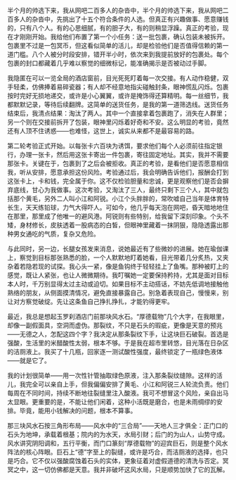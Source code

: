 半个月的帅选下来，我从网吧二百多人的杂沓中，半个月的帅选下来，我从网吧二百多人的杂沓中，先挑出了十五个符合条件的人选。但真正有兴趣做事、愿意赚钱的，只有八个人。有的心思细腻，有的胆子大，有的则稍显浮躁。真正的考验，现在才刚刚开始。我给他们布置了第一个小任务：送一批包裹，确认包装未被拆开。包裹里不过是一包冥币，但这看似简单的活儿，却是检验他们是否值得信赖的第一道门槛。八个人被分时段安排，错开半小时，依次来到我提前放好的包裹处。每个包裹的封口都藏着几乎难以察觉的细微标记，能准确揭示是否被动过手脚。

我隐匿在可以一览全局的酒店窗前，目光死死盯着每一次交接。有人动作稳健，双手轻柔，仿佛捧着易碎瓷器；有人却不经意地指尖碰触封条，眼神慌乱闪烁。包裹按时完好无损地递交，或许是小心翼翼，或许是掩饰得还算精明。每一丝细节，我都默默记录，等待后续翻牌。这简单的送货任务，是我的第一道筛选线。送货任务结束后，我清点结果：淘汰了两人。其中一个直接拿着包裹跑了，消失在人群里；另一个则在交接前拆开了包装，眼神里闪烁着好奇和不安。这么明显的考验，竟然还有人顶不住诱惑——也难怪，这世上，诚实从来都不是最容易的路。

第二轮考验正式开始。以每张卡六百块为诱饵，要求他们每个人必须前往指定银行，办理一张卡，然后用这张卡寄出一件包裹，寄往固定地址。其实，我并不需要那张卡。关键在于，包裹到了之后会被拒收。真正的考验，是看他们是否愿意相信我，听从安排，愿意承担这份风险。考验通过后，我会明确告诉他们，报酬会打到这张卡上，卡和钱，完全属于你。这不仅检验胆量和忠诚，更是观察他们是否会摒弃底线，甘心为我做事。这次考验，又淘汰了三人，最终只剩下三个人，其中就包括那个黄毛，另外二人叫小江和阿锐。小江个头胖胖的，常吹嘘自己当年是体育特长生，天天练铅球，力气大得吓人。可如今，他几乎每天泡在网吧，昏天暗地地住在那里，那里成了他唯一的避风港。阿锐则有些特别，给我留下深刻印象。个头不矮，身材修长，皮肤透着一股病态的白皙，但眼神里藏着一抹阴狠，隐隐透露出那种男女通吃的气质，复杂又危险。

与此同时，另一边，长腿女孩发来消息，说她最近有了些微妙的进展。她在瑜伽课上，察觉到目标那张熟悉的脸，一个人默默地盯着她看，目光带着几分炙热，又夹杂着若隐若现的试探。我心头一紧，像是鱼钩终于轻轻挂上了鱼嘴。那种被盯上的感觉，既让人紧张，也让人微微期待。我叮嘱她一定要保持矜持，尤其是面对目标本人时，千万别显得太过主动或迫切。如果目标不主动搭话，不妨先低调地接触他熟络的朋友，从侧面摸清情况，避免直接暴露自己。别急着表现自己，慢慢来，别让对方察觉破绽。先让这条鱼自己挣扎挣扎，才能钓得更牢。

最近，我总是想起玉罗刹酒店门前那块风水石。“厚德载物”几个大字，在我眼里，却像一副假面具，空洞而虚伪。那裂纹，不只是石头的瑕疵，更像是天意的预兆——无德之人，怎配这四个字？我决定从那条裂纹下手，让这块巨石破裂。首选是强酸，生活里的米醋酸性太弱，根本不够。于是我在超市里转悠，目光落在日杂区的洁厕液上。我买了十几瓶，回家逐一测试酸性强度，最终锁定了一瓶绿色液体——就是它了。

我的计划很简单——用一次性针管抽取绿色原液，注入那条裂纹缝隙。这样的活儿，我完全可以亲自上手，但我偏偏安排了黄毛、小江和阿锐三人轮流负责。他们每周在不同时间，持续不断地往裂缝里注入酸液。我可不想冒这个风险，亲自出马太显眼。更重要的是，不能让他们闲着，这种小活既是磨合，也是未雨绸缪的安排。毕竟，能用小钱解决的问题，根本不算事。

那三块风水石按三角形布局——风水中的“三合局”——天地人三才俱全：正门口的石头为地坤，承载着根基；院内的为水天，水局引财；后门的为山人，山势守成。风水讲究阴阳调和，五行平衡，而门口篆刻“厚德载物”的迎宾巨石，则是整个风水阵法的核心阵眼。巨石上“德”字至上的裂缝，或许是巧合，而洁厕液的选择，也只是巧合。它不仅以强酸腐蚀着石头的实体，更象征着对虚假道德的清洗与否定。冥冥之中，这一切仿佛都是天意。我并非破坏这风水局，只是顺势加快了它的瓦解。
